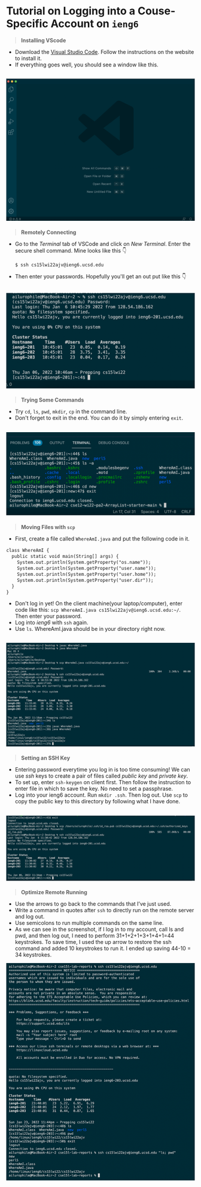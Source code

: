 # Tutorial on Logging into a Couse-Specific Account on `ieng6`

>**Installing VScode**

* Download the [Visual Studio Code](https://code.visualstudio.com/). Follow the instructions on the website to install it.
* If everything goes well, you should see a window like this.

![Image](step1.png)
---
>**Remotely Connecting**

* Go to the *Terminal* tab of VSCode and click on *New Terminal*. Enter the secure shell command. Mine looks like this 👇

    `$ ssh cs15lwi22ajv@ieng6.ucsd.edu`
* Then enter your passwords. Hopefully you'll get an out put like this 👇

![Image](step2.png)
---
>**Trying Some Commands**

* Try `cd`, `ls`, `pwd`, `mkdir`, `cp` in the command line. 
* Don't forget to exit in the end. You can do it by simply entering `exit`.

![Image](step3.png)
---
>**Moving Files with `scp`**

* First, create a file called `WhereAmI.java` and put the following code in it. 
```
class WhereAmI {
  public static void main(String[] args) {
    System.out.println(System.getProperty("os.name"));
    System.out.println(System.getProperty("user.name"));
    System.out.println(System.getProperty("user.home"));
    System.out.println(System.getProperty("user.dir"));
  }
}
```
* Don't log in yet! On the client machine(your laptop/computer), enter code like this:
`scp WhereAmI.java cs15lwi22ajv@ieng6.ucsd.edu:~/`. Then enter your password.
* Log into *ieng6* with `ssh` again. 
* Use `ls`. WhereAmI.java should be in your directory right now.

![Image](step4.png)
---
>**Setting an SSH Key**

* Entering password everytime you log in is too time consuming! We can use *ssh* keys to create a pair of files called *public key* and *private key*.
* To set up, enter `ssh-keygen` on client first. Then follow the instruction to enter file in which to save the key. No need to set a passphrase.
* Log into your ieng6 account. Run `mkdir .ssh`. Then log out. Use `scp` to copy the public key to this directory by following what I have done. 

![Image](step5.png)
---

>**Optimize Remote Running**

* Use the arrows to go back to the commands that I’ve just used.
* Write a command in quotes after `ssh` to directly run on the remote server and log out. 
* Use semicolons to run multiple commands on the same line.
* As we can see in the screenshot, if I log in to my account, call ls and pwd, and then log out, I need to perform 31+1+2+1+3+1+4+1=44 keystrokes. To save time, I used the up arrow to restore the ssh command and added 10 keystrokes to run it. I ended up saving 44-10 = 34 keystrokes. 

![Image](step6rev.png)

